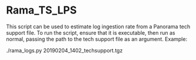 # Rama_TS_LPS

This script can be used to estimate log ingestion rate from a Panorama tech support file.
To run the script, ensure that it is executable, then run as normal, passing the path to 
the tech support file as an argument. Example:



./rama_logs.py 20190204_1402_techsupport.tgz



